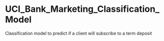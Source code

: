 # UCI_Bank_Marketing_Classification_Model
Classification model to predict if a client will subscribe to a term deposit 

